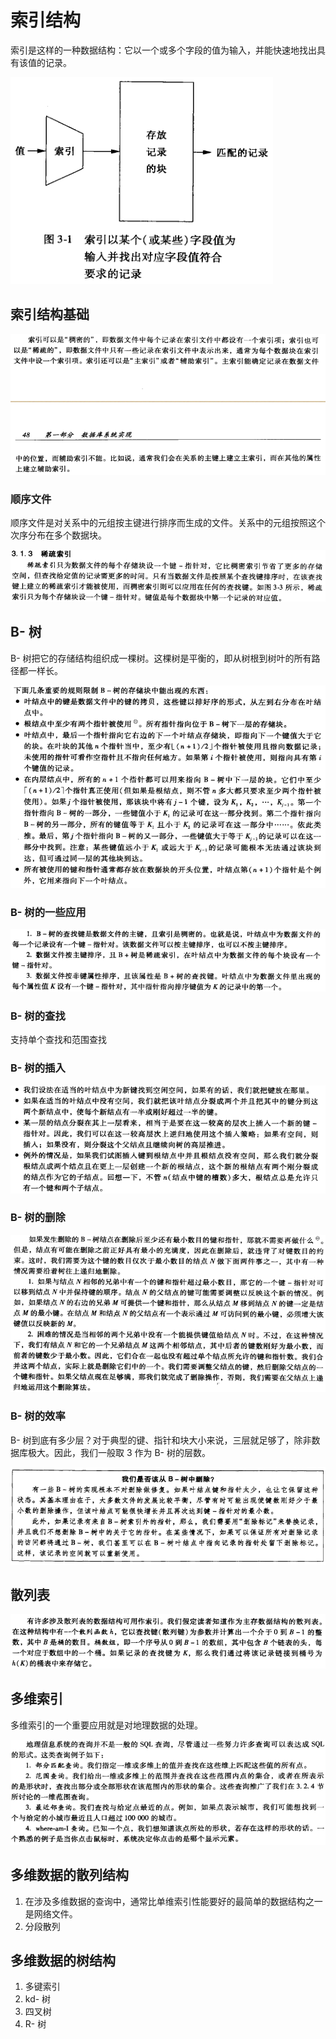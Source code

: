 # 索引结构
索引是这样的一种数据结构：它以一个或多个字段的值为输入，并能快速地找出具有该值的记录。

![](imgs/3-1.png)

## 索引结构基础
![](imgs/3-2.png)

### 顺序文件
顺序文件是对关系中的元组按主键进行排序而生成的文件。关系中的元组按照这个次序分布在多个数据块。

![](imgs/3-3.png)

## B- 树
B- 树把它的存储结构组织成一棵树。这棵树是平衡的，即从树根到树叶的所有路径都一样长。

![](imgs/3-4.png)

### B- 树的一些应用
![](imgs/3-5.png)

### B- 树的查找
支持单个查找和范围查找

### B- 树的插入
![](imgs/3-6.png)

### B- 树的删除
![](imgs/3-7.png)

### B- 树的效率
B- 树到底有多少层？对于典型的键、指针和块大小来说，三层就足够了，除非数据库极大。因此，我们一般取 3 作为 B- 树的层数。

![](imgs/3-8.png)

## 散列表
![](imgs/3-9.png)

## 多维索引
多维索引的一个重要应用就是对地理数据的处理。

![](imgs/3-10.png)

## 多维数据的散列结构
1. 在涉及多维数据的查询中，通常比单维索引性能要好的最简单的数据结构之一是网络文件。
2. 分段散列

## 多维数据的树结构
1. 多键索引
2. kd- 树
3. 四叉树
4. R- 树